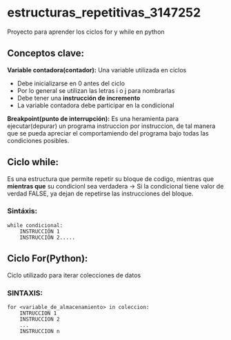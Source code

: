 # estructuras_repetitivas_3147252
Proyecto para aprender los ciclos for y while en python 

## Conceptos clave:
**Variable contadora(contador):**
Una variable utilizada en ciclos
* Debe inicializarse en 0 antes del ciclo 
* Por lo general se utilizan las letras i o j para nombrarlas 
* Debe tener una **instrucción de incremento** 
* La variable contadora debe participar en la condicional 


**Breakpoint(punto de interrupción):** Es una heramienta para ejecutar(depurar) un programa instruccion por instruccion, de tal manera que se pueda apreciar el comportamiendo del programa bajo todas las condiciones posibles.


## Ciclo while:
Es una estructura que permite repetir su bloque de codigo, mientras que **mientras que** su condicionl sea verdadera 
-> Si la condicional tiene valor de verdad FALSE, ya dejan de repetirse las instrucciones del bloque.

### Sintáxis: 
```
while condicional:
    INSTRUCCIÓN 1
    INSTRUCCIÓN 2.....
```
## Ciclo For(Python): 
Ciclo utilizado para iterar colecciones de datos

### SINTAXIS:

```
for <variable_de_almacenamiento> in coleccion:
    INTRUCCION 1 
    INSTRUCCION 2
    ...
    INSTRUCCION n
```